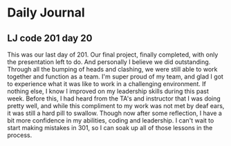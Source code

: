 # Daily Journal

## LJ code 201 day 20

This was our last day of 201.  Our final project, finally completed, with only the presentation left to do.  And personally I believe we did outstanding.  Through all the bumping of heads and clashing, we were still able to work together and function as a team.  I'm super proud of my team, and glad I got to experience what it was like to work in a challenging environment. If nothing else, I know I improved on my leadership skills during this past week.  Before this, I had heard from the TA's and instructor that I was doing pretty well, and while this compliment to my work was not met by deaf ears, it was still a hard pill to swallow.  Though now after some reflection, I have a bit more confidence in my abilities, coding and leadership.  I can't wait to start making mistakes in 301, so I can soak up all of those lessons in the process.
